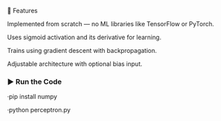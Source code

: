 🚀 Features

  Implemented from scratch — no ML libraries like TensorFlow or PyTorch.

  Uses sigmoid activation and its derivative for learning.

  Trains using gradient descent with backpropagation.

  Adjustable architecture with optional bias input.

 ### ▶️ Run the Code
 
  ·pip install numpy
  
  ·python perceptron.py
      

      
    
